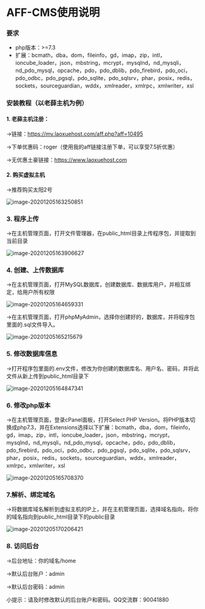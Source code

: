 # AFF-CMS使用说明

###  要求

- php版本：>=7.3
- 扩展：bcmath，dba，dom，fileinfo，gd，imap，zip，intl，ioncube_loader，json，mbstring，mcrypt，mysqlnd，nd_mysqli，nd_pdo_mysql，opcache，pdo，pdo_dblib，pdo_firebird，pdo_oci，pdo_odbc，pdo_pgsql，pdo_sqlite，pdo_sqlsrv，phar，posix，redis，sockets，sourceguardian，wddx，xmlreader，xmlrpc，xmlwriter，xsl

###  安装教程（以老薛主机为例）

#### 1. 老薛主机注册：

->链接：https://my.laoxuehost.com/aff.php?aff=10495

->下单优惠码：roger（使用我的aff链接注册下单，可以享受7.5折优惠）

->无优惠土豪链接：https://www.laoxuehost.com

#### 2. 购买虚拟主机

->推荐购买太阳2号

![image-20201205163250851](https://raw.githubusercontent.com/yingluoyun/aff-cms/main/readmeImg/image-20201205163250851.png)

### 3. 程序上传

->在主机管理页面，打开文件管理器，在public_html目录上传程序包，并提取到当前目录

![image-20201205163906627](https://raw.githubusercontent.com/yingluoyun/aff-cms/main/readmeImg/image-20201205163906627.png)

### 4. 创建、上传数据库

->在主机管理页面，打开MySQL数据库，创建数据库、数据库用户，并相互绑定，给用户所有权限

![image-20201205164659331](https://raw.githubusercontent.com/yingluoyun/aff-cms/main/readmeImg/image-20201205164659331.png)

->在主机管理页面，打开phpMyAdmin，选择你创建好的，数据库，并将程序包里面的.sql文件导入。

![image-20201205165215679](https://raw.githubusercontent.com/yingluoyun/aff-cms/main/readmeImg/image-20201205165215679.png)

### 5. 修改数据库信息

->打开程序包里面的.env文件，修改为你创建的数据库名、用户名、密码，并将此文件从新上传到public_html目录下

![image-20201205164847341](https://raw.githubusercontent.com/yingluoyun/aff-cms/main/readmeImg/image-20201205164847341.png)

### 6. 修改php版本

->在主机管理页面，登录cPanel面板，打开Select PHP Version。将PHP版本切换成php7.3，并在Extensions选择以下扩展：bcmath，dba，dom，fileinfo，gd，imap，zip，intl，ioncube_loader，json，mbstring，mcrypt，mysqlnd，nd_mysqli，nd_pdo_mysql，opcache，pdo，pdo_dblib，pdo_firebird，pdo_oci，pdo_odbc，pdo_pgsql，pdo_sqlite，pdo_sqlsrv，phar，posix，redis，sockets，sourceguardian，wddx，xmlreader，xmlrpc，xmlwriter，xsl

![image-20201205165708370](https://raw.githubusercontent.com/yingluoyun/aff-cms/main/readmeImg/image-20201205165708370.png)

### 7.解析、绑定域名

->将数据库域名解析到虚拟主机的IP上，并在主机管理页面，选择域名指向，将你的域名指向到public_html目录下的public目录

![image-20201205170206421](https://raw.githubusercontent.com/yingluoyun/aff-cms/main/readmeImg/image-20201205170206421.png)

### 8. 访问后台

->后台地址：你的域名/home

->默认后台账户：admin

->默认后台密码：admin

小提示：请及时修改默认的后台账户和密码。QQ交流群：90041880
